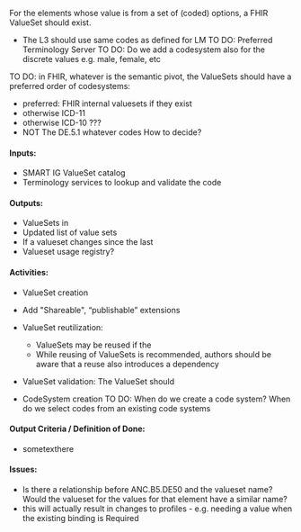 
For the elements whose value is from a set of (coded) options, a FHIR ValueSet should exist. 
* The L3 should use same codes as defined for LM
TO DO: Preferred Terminology Server
TO DO: Do we add a codesystem also for the discrete values e.g. male, female, etc

TO DO: in FHIR, whatever is the semantic pivot, the ValueSets should have a preferred order of codesystems:
* preferred: FHIR internal valuesets if they exist
* otherwise ICD-11
* otherwise ICD-10
???
* NOT The DE.5.1 whatever codes
How to decide?

#### **Inputs:** 

* SMART IG ValueSet catalog
* Terminology services to lookup and validate the code


#### **Outputs:**

* ValueSets in 
* Updated list of value sets
* If a valueset changes since the last 
* Valueset usage registry?



#### **Activities:**

* ValueSet creation
* Add "Shareable", “publishable” extensions
* ValueSet reutilization:
  * ValueSets may be reused if the
  * While reusing of ValueSets is recommended, authors should be aware that a reuse also introduces a dependency
* ValueSet validation: The ValueSet should 

* CodeSystem creation
TO DO: When do we create a code system? When do we select codes from an existing code systems

#### **Output Criteria / Definition of Done:**

* sometexthere

#### **Issues:**

* Is there a relationship before ANC.B5.DE50 and the valueset name? Would the valueset for the values for that element have a similar name?
* this will actually result in changes to profiles - e.g. needing a value when the existing binding is Required